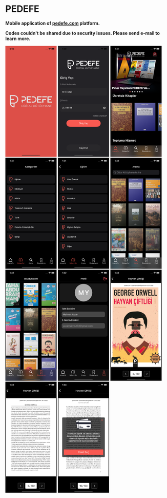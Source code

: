 # PEDEFE

**Mobile application of [pedefe.com](https://pedefe.com) platform.**

**Codes couldn't be shared due to security issues. Please send e-mail to learn more.**

<img src="https://github.com/mahmutyazar/PEDEFE/blob/main/PEDEFE/0.png?raw=true" width="160" height="346"/> <img src="https://github.com/mahmutyazar/PEDEFE/blob/main/PEDEFE/1.png?raw=true" width="160" height="346"/> <img src="https://github.com/mahmutyazar/PEDEFE/blob/main/PEDEFE/2.png?raw=true" width="160" height="346"/> <img src="https://github.com/mahmutyazar/PEDEFE/blob/main/PEDEFE/3.png?raw=true" width="160" height="346"/> <img src="https://github.com/mahmutyazar/PEDEFE/blob/main/PEDEFE/4.png?raw=true" width="160" height="346"/> <img src="https://github.com/mahmutyazar/PEDEFE/blob/main/PEDEFE/5.png?raw=true" width="160" height="346"/> <img src="https://github.com/mahmutyazar/PEDEFE/blob/main/PEDEFE/6.png?raw=true" width="160" height="346"/> <img src="https://github.com/mahmutyazar/PEDEFE/blob/main/PEDEFE/7.png?raw=true" width="160" height="346"/> <img src="https://github.com/mahmutyazar/PEDEFE/blob/main/PEDEFE/8.png?raw=true" width="160" height="346"/> <img src="https://github.com/mahmutyazar/PEDEFE/blob/main/PEDEFE/9.png?raw=true" width="160" height="346"/> <img src="https://github.com/mahmutyazar/PEDEFE/blob/main/PEDEFE/10.png?raw=true" width="160" height="346"/>









